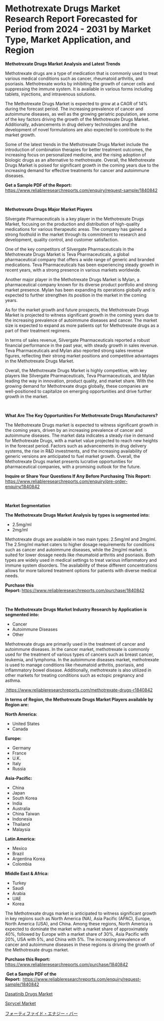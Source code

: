 <p><h1>Methotrexate Drugs Market Research Report Forecasted for Period from 2024 -  2031 by Market Type, Market Application, and Region</h1></p><p><strong>Methotrexate Drugs Market Analysis and Latest Trends</strong></p>
<p><p>Methotrexate drugs are a type of medication that is commonly used to treat various medical conditions such as cancer, rheumatoid arthritis, and psoriasis. Methotrexate works by inhibiting the growth of cancer cells and suppressing the immune system. It is available in various forms including tablets, injections, and intravenous solutions.</p><p>The Methotrexate Drugs Market is expected to grow at a CAGR of 14% during the forecast period. The increasing prevalence of cancer and autoimmune diseases, as well as the growing geriatric population, are some of the key factors driving the growth of the Methotrexate Drugs Market. Additionally, advancements in drug delivery technologies and the development of novel formulations are also expected to contribute to the market growth.</p><p>Some of the latest trends in the Methotrexate Drugs Market include the introduction of combination therapies for better treatment outcomes, the increasing focus on personalized medicine, and the rising adoption of biologic drugs as an alternative to methotrexate. Overall, the Methotrexate Drugs Market is poised for significant growth in the coming years due to the increasing demand for effective treatments for cancer and autoimmune diseases.</p></p>
<p><strong>Get a Sample PDF of the Report:&nbsp;</strong> <a href="https://www.reliableresearchreports.com/enquiry/request-sample/1840842">https://www.reliableresearchreports.com/enquiry/request-sample/1840842</a></p>
<p>&nbsp;</p>
<p><strong>Methotrexate Drugs Major Market Players</strong></p>
<p><p>Silvergate Pharmaceuticals is a key player in the Methotrexate Drugs Market, focusing on the production and distribution of high-quality medications for various therapeutic areas. The company has gained a strong foothold in the market through its commitment to research and development, quality control, and customer satisfaction.</p><p>One of the key competitors of Silvergate Pharmaceuticals in the Methotrexate Drugs Market is Teva Pharmaceuticals, a global pharmaceutical company that offers a wide range of generic and branded medications. Teva Pharmaceuticals has been experiencing steady growth in recent years, with a strong presence in various markets worldwide.</p><p>Another major player in the Methotrexate Drugs Market is Mylan, a pharmaceutical company known for its diverse product portfolio and strong market presence. Mylan has been expanding its operations globally and is expected to further strengthen its position in the market in the coming years.</p><p>As for the market growth and future prospects, the Methotrexate Drugs Market is projected to witness significant growth in the coming years due to the increasing prevalence of autoimmune diseases and cancer. The market size is expected to expand as more patients opt for Methotrexate drugs as a part of their treatment regimens.</p><p>In terms of sales revenue, Silvergate Pharmaceuticals reported a robust financial performance in the past year, with steady growth in sales revenue. Teva Pharmaceuticals and Mylan also reported strong sales revenue figures, reflecting their strong market positions and competitive advantages in the Methotrexate Drugs Market.</p><p>Overall, the Methotrexate Drugs Market is highly competitive, with key players like Silvergate Pharmaceuticals, Teva Pharmaceuticals, and Mylan leading the way in innovation, product quality, and market share. With the growing demand for Methotrexate drugs globally, these companies are well-positioned to capitalize on emerging opportunities and drive further growth in the market.</p></p>
<p>&nbsp;</p>
<p><strong>What Are The Key Opportunities For Methotrexate Drugs Manufacturers?</strong></p>
<p><p>The Methotrexate Drugs market is expected to witness significant growth in the coming years, driven by an increasing prevalence of cancer and autoimmune diseases. The market data indicates a steady rise in demand for Methotrexate Drugs, with a market value projected to reach new heights in the forecast period. Factors such as advancements in drug delivery systems, the rise in R&D investments, and the increasing availability of generic versions are anticipated to fuel market growth. Overall, the Methotrexate Drugs market presents lucrative opportunities for pharmaceutical companies, with a promising outlook for the future.</p></p>
<p><strong>Inquire or Share Your Questions If Any Before Purchasing This Report:</strong> <a href="https://www.reliableresearchreports.com/enquiry/pre-order-enquiry/1840842">https://www.reliableresearchreports.com/enquiry/pre-order-enquiry/1840842</a></p>
<p>&nbsp;</p>
<p><strong>Market Segmentation</strong></p>
<p><strong>The Methotrexate Drugs Market Analysis by types is segmented into:</strong></p>
<p><ul><li>2.5mg/ml</li><li>2mg/ml</li></ul></p>
<p><p>Methotrexate drugs are available in two main types: 2.5mg/ml and 2mg/ml. The 2.5mg/ml market caters to higher dosage requirements for conditions such as cancer and autoimmune diseases, while the 2mg/ml market is suited for lower dosage needs like rheumatoid arthritis and psoriasis. Both types are widely used in medical settings to treat various inflammatory and immune system disorders. The availability of these different concentrations allows for more tailored treatment options for patients with diverse medical needs.</p></p>
<p><strong>Purchase this Report:&nbsp;</strong><a href="https://www.reliableresearchreports.com/purchase/1840842">https://www.reliableresearchreports.com/purchase/1840842</a></p>
<p>&nbsp;</p>
<p><strong>The Methotrexate Drugs Market Industry Research by Application is segmented into:</strong></p>
<p><ul><li>Cancer</li><li>Autoimmune Diseases</li><li>Other</li></ul></p>
<p><p>Methotrexate drugs are primarily used in the treatment of cancer and autoimmune diseases. In the cancer market, methotrexate is commonly used for the treatment of various types of cancers such as breast cancer, leukemia, and lymphoma. In the autoimmune diseases market, methotrexate is used to manage conditions like rheumatoid arthritis, psoriasis, and inflammatory bowel disease. Additionally, methotrexate is also utilized in other markets for treating conditions such as ectopic pregnancy and asthma.</p></p>
<p><a href="https://www.reliableresearchreports.com/methotrexate-drugs-r1840842">&nbsp;https://www.reliableresearchreports.com/methotrexate-drugs-r1840842</a></p>
<p><strong>In terms of Region, the Methotrexate Drugs Market Players available by Region are:</strong></p>
<p>
    <p> <strong> North America: </strong>
        <ul>
            <li>United States</li>
            <li>Canada</li>
        </ul>
        </p> 
    <p> <strong> Europe: </strong>
        <ul>
            <li>Germany</li>
            <li>France</li>
            <li>U.K.</li>
            <li>Italy</li>
            <li>Russia</li>
        </ul>
        </p> 
    <p> <strong> Asia-Pacific: </strong>
        <ul>
            <li>China</li>
            <li>Japan</li>
            <li>South Korea</li>
            <li>India</li>
            <li>Australia</li>
            <li>China Taiwan</li>
            <li>Indonesia</li>
            <li>Thailand</li>
            <li>Malaysia</li>
        </ul>
        </p> 
    <p> <strong> Latin America: </strong>
        <ul>
            <li>Mexico</li>
            <li>Brazil</li>
            <li>Argentina Korea</li>
            <li>Colombia</li>
        </ul>
        </p> 
    <p> <strong> Middle East & Africa: </strong>
        <ul>
            <li>Turkey</li>
            <li>Saudi</li>
            <li>Arabia</li>
            <li>UAE</li>
            <li>Korea</li>
        </ul>
    </p>
    </p>
<p><p>The Methotrexate drugs market is anticipated to witness significant growth in key regions such as North America (NA), Asia Pacific (APAC), Europe, North America (USA), and China. Among these regions, North America is expected to dominate the market with a market share of approximately 40%, followed by Europe with a market share of 30%, Asia Pacific with 20%, USA with 5%, and China with 5%. The increasing prevalence of cancer and autoimmune diseases in these regions is driving the growth of the Methotrexate drugs market.</p></p>
<p><strong>Purchase this Report: </strong><a href="https://www.reliableresearchreports.com/purchase/1840842">https://www.reliableresearchreports.com/purchase/1840842</a></p>
<p>&nbsp;<strong>Get a Sample PDF of the Report:&nbsp;&nbsp;</strong><a href="https://www.reliableresearchreports.com/enquiry/request-sample/1840842">https://www.reliableresearchreports.com/enquiry/request-sample/1840842</a></p>
<p><strong></strong></p>
<p><p><a href="https://github.com/ashman753/Market-Research-Report-List-1/blob/main/dasatinib-drugs-market.md">Dasatinib Drugs Market</a></p><p><a href="https://github.com/LibbySpencer2018/Market-Research-Report-List-1/blob/main/sprycel-market.md">Sprycel Market</a></p><p><a href="https://github.com/oqxogxyvqe90775/Market-Research-Report-List-2/blob/main/244319258796.md">フォーティファイド・エナジー・バー</a></p></p>